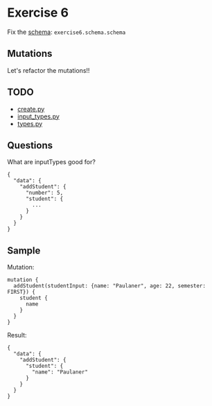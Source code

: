 # Exercise 6

Fix the [schema](https://github.com/Speedy1991/graphql_workshop/blob/master/graphql_workshop/settings.py#L51): `exercise6.schema.schema`

## Mutations

Let's refactor the mutations!!


## TODO

- [create.py](https://github.com/Speedy1991/graphql_workshop/blob/master/exercise6/schema/mutations/create.py)
- [input_types.py](https://github.com/Speedy1991/graphql_workshop/blob/master/exercise6/schema/mutations/input_types.py)
- [types.py](https://github.com/Speedy1991/graphql_workshop/blob/master/exercise6/schema/types.py)

## Questions
What are inputTypes good for?

```
{
  "data": {
    "addStudent": {
      "number": 5,
      "student": {
        ...
      }
    }
  }
}
```

## Sample

Mutation:
```
mutation {
  addStudent(studentInput: {name: "Paulaner", age: 22, semester: FIRST}) {
    student {
      name
    }
  }
}
```

Result:

```
{
  "data": {
    "addStudent": {
      "student": {
        "name": "Paulaner"
      }
    }
  }
}
```